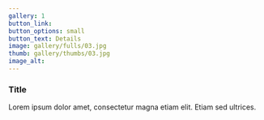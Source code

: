 ```yaml
---
gallery: 1
button_link:
button_options: small
button_text: Details
image: gallery/fulls/03.jpg
thumb: gallery/thumbs/03.jpg
image_alt: 
---
```


### Title

Lorem ipsum dolor amet, consectetur magna etiam elit. Etiam sed ultrices.
